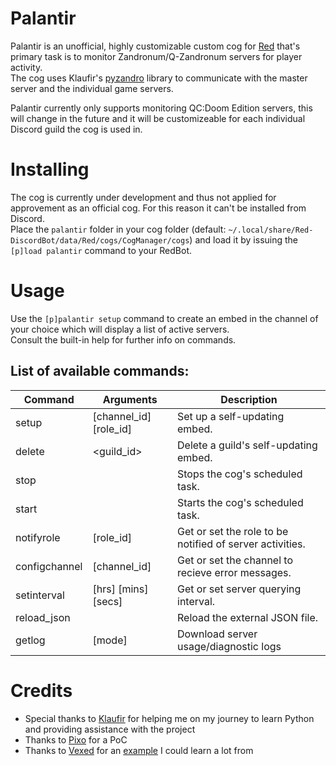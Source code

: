 # Palantir

Palantir is an unofficial, highly customizable custom cog for [Red](https://github.com/Cog-Creators/Red-DiscordBot) that's primary task is to monitor Zandronum/Q-Zandronum servers for player activity.  
The cog uses Klaufir's [pyzandro](https://github.com/klaufir216/pyzandro) library to communicate with the master server and the individual game servers.  

Palantir currently only supports monitoring QC:Doom Edition servers, this will change in the future and it will be customizeable for each individual Discord guild the cog is used in.  

# Installing

The cog is currently under development and thus not applied for approvement as an official cog. For this reason it can't be installed from Discord.  
Place the `palantir` folder in your cog folder (default: `~/.local/share/Red-DiscordBot/data/Red/cogs/CogManager/cogs`) and load it by issuing the `[p]load palantir` command to your RedBot.

# Usage

Use the `[p]palantir setup` command to create an embed in the channel of your choice which will display a list of active servers.  
Consult the built-in help for further info on commands.

## List of available commands:

|Command       |Arguments              |Description                                              |
|--------------|-----------------------|---------------------------------------------------------|
|setup         |[channel_id] [role_id] |Set up a self-updating embed.                            |
|delete        |<guild_id>             |Delete a guild's self-updating embed.                    |
|stop          |                       |Stops the cog's scheduled task.                          |
|start         |                       |Starts the cog's scheduled task.                         |
|notifyrole    |[role_id]              |Get or set the role to be notified of server activities. |
|configchannel |[channel_id]           |Get or set the channel to recieve error messages.        |
|setinterval   |[hrs] [mins] [secs]    |Get or set server querying interval.                     |
|reload_json   |                       |Reload the external JSON file.                           |
|getlog        |[mode]                 |Download server usage/diagnostic logs                    |

# Credits

- Special thanks to [Klaufir](https://github.com/klaufir216) for helping me on my journey to learn Python and providing assistance with the project
- Thanks to [Pixo](https://github.com/GavinPixoLee) for a PoC
- Thanks to [Vexed](https://github.com/Vexed01) for an [example](https://github.com/Vexed01/Vex-Cogs/tree/master/fivemstatus) I could learn a lot from
